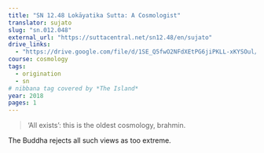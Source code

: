 ```yaml
---
title: "SN 12.48 Lokāyatika Sutta: A Cosmologist"
translator: sujato
slug: "sn.012.048"
external_url: "https://suttacentral.net/sn12.48/en/sujato"
drive_links:
  - "https://drive.google.com/file/d/1SE_Q5fwO2NFdXEtPG6jiPKLL-xKYSOul/view?usp=drivesdk"
course: cosmology
tags:
  - origination
  - sn
# nibbana tag covered by *The Island*
year: 2018
pages: 1
---
```


> ‘All exists’: this is the oldest cosmology, brahmin.

The Buddha rejects all such views as too extreme.
